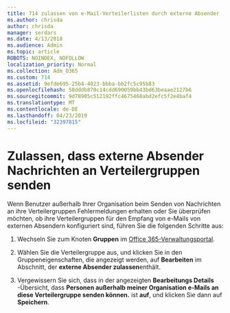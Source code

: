```yaml
---
title: 714 zulassen von e-Mail-Verteilerlisten durch externe Absender
ms.author: chrisda
author: chrisda
manager: serdars
ms.date: 4/13/2018
ms.audience: Admin
ms.topic: article
ROBOTS: NOINDEX, NOFOLLOW
localization_priority: Normal
ms.collection: Adm_O365
ms.custom: 714
ms.assetid: 9efde695-25b4-4023-bbba-bb2fc5c95b83
ms.openlocfilehash: 58dddb870c14cdd690059bb43bd63beaae2127b6
ms.sourcegitcommit: 9d78905c512192ffc4675468abd2efc5f2e4baf4
ms.translationtype: MT
ms.contentlocale: de-DE
ms.lasthandoff: 04/23/2019
ms.locfileid: "32397815"
---
```

# <a name="allow-external-senders-to-send-messages-to-distribution-groups"></a>Zulassen, dass externe Absender Nachrichten an Verteilergruppen senden

Wenn Benutzer außerhalb Ihrer Organisation beim Senden von Nachrichten an ihre Verteilergruppen Fehlermeldungen erhalten oder Sie überprüfen möchten, ob ihre Verteilergruppen für den Empfang von e-Mails von externen Absendern konfiguriert sind, führen Sie die folgenden Schritte aus:

1. Wechseln Sie zum Knoten **Gruppen** im [Office 365-Verwaltungsportal](https://portal.office.com/adminportal/home#/groups).

2. Wählen Sie die Verteilergruppe aus, und klicken Sie in den Gruppeneigenschaften, die angezeigt werden, auf **Bearbeiten** im Abschnitt, der **externe Absender zulassen**enthält.

3. Vergewissern Sie sich, dass in der angezeigten **Bearbeitungs Details** -Übersicht, dass **Personen außerhalb meiner Organisation e-Mails an diese Verteilergruppe senden können.** ist **auf**, und klicken Sie dann auf **Speichern**.

